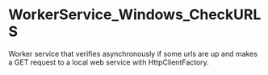# WorkerService_Windows_CheckURLS

Worker service that verifies asynchronously if some urls are up and makes a GET request to a local web service with HttpClientFactory.

